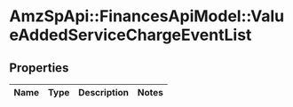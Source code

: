 # AmzSpApi::FinancesApiModel::ValueAddedServiceChargeEventList

## Properties
Name | Type | Description | Notes
------------ | ------------- | ------------- | -------------

